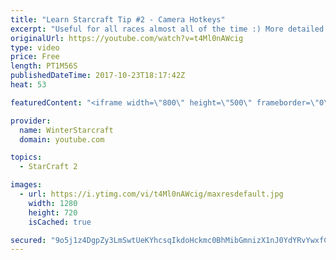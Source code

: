 ```yaml
---
title: "Learn Starcraft Tip #2 - Camera Hotkeys"
excerpt: "Useful for all races almost all of the time :) More detailed guides/tutorials under the learn to play starcraft playlist."
originalUrl: https://youtube.com/watch?v=t4Ml0nAWcig
type: video
price: Free
length: PT1M56S
publishedDateTime: 2017-10-23T18:17:42Z
heat: 53

featuredContent: "<iframe width=\"800\" height=\"500\" frameborder=\"0\" src=\"https://www.youtube.com/embed/t4Ml0nAWcig\" allow=\"accelerometer; autoplay; encrypted-media; gyroscope; picture-in-picture\" allowfullscreen></iframe>"

provider:
  name: WinterStarcraft
  domain: youtube.com

topics:
  - StarCraft 2

images:
  - url: https://i.ytimg.com/vi/t4Ml0nAWcig/maxresdefault.jpg
    width: 1280
    height: 720
    isCached: true

secured: "9o5j1z4DgpZy3LmSwtUeKYhcsqIkdoHckmc0BhMibGmnizX1nJ0YdYRvYwxfC0ay9QjXofvLcXDZ7MwT9EEcH9PbqRpaFkAA1kZpSV+9U96GF1zOYw4Jo+sDz60OBpNfBdUlUvqzHGcNMkhWVLs1gJ9OQxLhGZHCBviu6kTLLCYinimQKBCQy4euS+MBVW+yNa5fvM9imdqOR9CXKKEYp5KHZeIVs2CsbtaWsF+UoS6F+PSKlq+AG1pVbr6sWF0zCYcMCsh5KnsHofPqncItKyp5GBpGE0/LpLtxOBsx9lZUH4HvWXby9hQX7sCVi40+tKFuGSVu76/Py4oG74M56jhz4JvAhsdkzD1+AHUh28wdC0Qb6LT3MAkXzT1jEDb3DBZUpzJwTe+h9Eov/0lHEAhZvB8eXMb8nXxhw76VB74=;syXPu/9mWoO6YdhCKYRHBw=="
---
```



